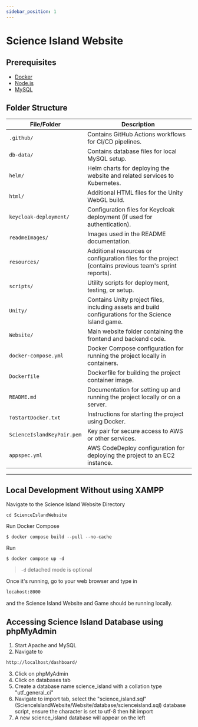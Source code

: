 ```yaml
---
sidebar_position: 1
---
```


# Science Island Website

## Prerequisites

- [Docker](https://www.docker.com/products/docker-desktop)
- [Node.js](https://nodejs.org/)
- [MySQL](https://dev.mysql.com/downloads/installer/)

## Folder Structure

| File/Folder                  | Description                                                                                     |
| ---------------------------- | ----------------------------------------------------------------------------------------------- |
| `.github/`                   | Contains GitHub Actions workflows for CI/CD pipelines.                                         |
| `db-data/`                   | Contains database files for local MySQL setup.                                                 |
| `helm/`                      | Helm charts for deploying the website and related services to Kubernetes.                      |
| `html/`                      | Additional HTML files for the Unity WebGL build.                                               |
| `keycloak-deployment/`       | Configuration files for Keycloak deployment (if used for authentication).                      |
| `readmeImages/`              | Images used in the README documentation.                                                       |
| `resources/`                 | Additional resources or configuration files for the project (contains previous team's sprint reports).|
| `scripts/`                   | Utility scripts for deployment, testing, or setup.                                             |
| `Unity/`                     | Contains Unity project files, including assets and build configurations for the Science Island game. |
| `Website/`                   | Main website folder containing the frontend and backend code.
| `docker-compose.yml`         | Docker Compose configuration for running the project locally in containers.                    |
| `Dockerfile`                 | Dockerfile for building the project container image.                                           |
| `README.md`                  | Documentation for setting up and running the project locally or on a server.                   |
| `ToStartDocker.txt`          | Instructions for starting the project using Docker.                                            |
| `ScienceIslandKeyPair.pem`   | Key pair for secure access to AWS or other services.                                           |
| `appspec.yml`                | AWS CodeDeploy configuration for deploying the project to an EC2 instance.                     |

---

## Local Development Without using XAMPP

Navigate to the Science Island Website Directory

```shell
cd ScienceIslandWebsite
```

Run Docker Compose

```shell
$ docker compose build --pull --no-cache
```

Run

```shell
$ docker compose up -d
```

> `-d` detached mode is optional

Once it's running, go to your web browser and type in

```txt
locahost:8000
```

and the Science Island Website and Game should be running locally.

## Accessing Science Island Database using phpMyAdmin

1. Start Apache and MySQL
2. Navigate to
```txt
http://localhost/dashboard/
```
3. Click on phpMyAdmin
4. Click on databases tab
5. Create a database name science_island with a collation type "utf_general_ci"
6. Navigate to import tab, select the "science_island.sql" (ScienceIslandWebsite/Website/database/scienceisland.sql) database script, ensure the character is set to utf-8 then hit import
7. A new science_island database will appear on the left
